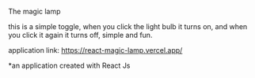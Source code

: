 The magic lamp

this is a simple toggle, when you click the light bulb it turns on, and when you click it again it turns off, simple and fun.

application link:
https://react-magic-lamp.vercel.app/

*an application created with React Js
